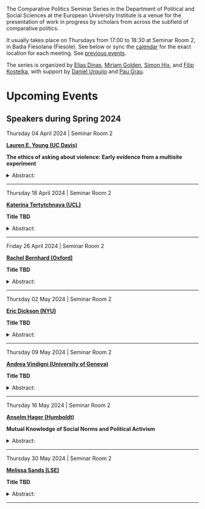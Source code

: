 The Comparative Politics Seminar Series in the Department of Political
and Social Sciences at the European University Institute is a venue for
the presentation of work in progress by scholars from across the
subfield of comparative politics.

It usually takes place on Thursdays from 17:00 to 18:30 at Seminar Room
2, in Badia Fiesolana (Fiesole). See below or sync the
[calendar](webcal://raw.githubusercontent.com/cpss-eui/cpss-eui.github.io/main/events.ics)
for the exact location for each meeting. See [previous
events](https://cpss-eui.github.io/old_events.html).

The series is organized by [Elias
Dinas](https://www.eui.eu/people?id=elias-dinas), [Miriam
Golden](https://www.miriamgolden.com/), [Simon
Hix](https://simonhix.com//), and [Filip
Kostelka](https://filipkostelka.com/), with support by [Daniel
Urquijo](https://www.eui.eu/people?id=daniel-urquijo) and [Pau
Grau](https://paugrau.cat/).

Upcoming Events
===============

Speakers during Spring 2024
---------------------------

Thursday 04 April 2024 | Seminar Room 2
<p>
<strong><a href='http://www.laurenelyssayoung.com/'>Lauren E. Young (UC
Davis)</a></strong>
</p>

**The ethics of asking about violence: Early evidence from a multisite
experiment**

<details>
<summary>Abstract:</summary>
<p>
Political violence – including civil war, organized crime, and violent
extremism – is a major driver of human suffering around the world.
According to the United Nations High Commissioner for Refugees, more
than 100 million people, or one in every 78 people on earth, were
displaced because of conflict or violence in 2022. Over the past two
decades, there has been a proliferation of research involving human
participants on the topic of violence in the social and behavioral
sciences. However, we have surprisingly little evidence about how
participating in research that asks about violence affects participants
and whether we are effectively adhering to principles around respect for
persons when doing research on this especially sensitive and high-stakes
topic. This talk will present preliminary evidence from a systematic
review and multisite experiment to measure the effects of participating
in research on violence and develop new methods to maximize adherence to
the ethical principles of respect for persons and beneficence.
</p>
</details>
<hr>
Thursday 18 April 2024 | Seminar Room 2
<p>
<strong><a href='https://katerinatertytchnaya.com/'>Katerina
Tertytchnaya (UCL)</a></strong>
</p>

**Title TBD**

<details>
<summary>Abstract:</summary>
<p>
Abstract TBD
</p>
</details>
<hr>
Friday 26 April 2024 | Seminar Room 2
<p>
<strong><a href='https://rachelbernhard.com/'>Rachel Bernhard
(Oxford)</a></strong>
</p>

**Title TBD**

<details>
<summary>Abstract:</summary>
<p>
Abstract TBD
</p>
</details>
<hr>
Thursday 02 May 2024 | Seminar Room 2
<p>
<strong><a href='https://ericdickson.net/'>Eric Dickson
(NYU)</a></strong>
</p>

**Title TBD**

<details>
<summary>Abstract:</summary>
<p>
Abstract TBD
</p>
</details>
<hr>
Thursday 09 May 2024 | Seminar Room 2
<p>
<strong><a href='https://rubrica.unige.it/personale/UkJHX1lu)'>Andrea
Vindigni (University of Geneva)</a></strong>
</p>

**Title TBD**

<details>
<summary>Abstract:</summary>
<p>
Abstract TBD
</p>
</details>
<hr>
Thursday 16 May 2024 | Seminar Room 2
<p>
<strong><a href='https://anselmhager.com/'>Anselm Hager
(Humboldt)</a></strong>
</p>

**Mutual Knowledge of Social Norms and Political Activism**

<details>
<summary>Abstract:</summary>
<p>
Social norms are important drivers of human behavior. Problematically,
when individuals hold incorrect beliefs about others’ opinions, a norm
may be sustained even if a majority is against it (pluralistic
ignorance). However, it may not be sufficient to correct such
misperceptions as citizens may continue to believe that others do not
share the updated beliefs. In this case, creating mutual knowledge about
social norms may be necessary to induce behavioral change. We implement
a field experiment in Kyrgyzstan to test this hypothesis. We vary i)
whether women are provided with information on high social support for
female political engagement, and ii) whether women are informed that
this information is also provided to other women (“mutual knowledge”).
We find that providing information about high societal support has no
effect on women’s political engagement. However, women become less
engaged when we also experimentally create mutual knowledge about the
social norm opposing female engagement. Yet, there is no positive effect
on female engagement when providing mutual knowledge about high social
support. Using vignette experiments, we show that the asymmetry arises
because women fear community punishment—in case they are more active
than socially desired—more so than potential community praise when they
become active when more engagement is desired.
</p>
</details>
<hr>
Thursday 30 May 2024 | Seminar Room 2
<p>
<strong><a href='https://melissasands.org/'>Melissa Sands
(LSE)</a></strong>
</p>

**Title TBD**

<details>
<summary>Abstract:</summary>
<p>
Abstract TBD
</p>
</details>
<hr>
